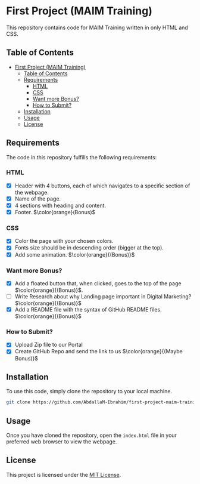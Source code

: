 # First Project (MAIM Training)

This repository contains code for MAIM Training written in only HTML and CSS.

## Table of Contents

- [First Project (MAIM Training)](#first-project-maim-training)
  - [Table of Contents](#table-of-contents)
  - [Requirements](#requirements)
    - [HTML](#html)
    - [CSS](#css)
    - [Want more Bonus?](#want-more-bonus)
    - [How to Submit?](#how-to-submit)
  - [Installation](#installation)
  - [Usage](#usage)
  - [License](#license)

## Requirements

The code in this repository fulfills the following requirements:

### HTML
* [x] Header with 4 buttons, each of which navigates to a specific section of the webpage.
* [x] Name of the page.
* [x] 4 sections with heading and content.
* [x] Footer. $\color{orange}(Bonus)$

### CSS

* [x] Color the page with your chosen colors.
* [x] Fonts size should be in descending order (bigger at the top).
* [x] Add some animation. $\color{orange}{(Bonus)}$

### Want more Bonus?
* [x] Add a floated button that, when clicked, goes to the top of the page $\color{orange}{(Bonus)}$.
* [ ] Write Research about why Landing page important in Digital Marketing? $\color{orange}{(Bonus)}$
* [x] Add a README file with the syntax of GitHub README files. $\color{orange}{(Bonus)}$

### How to Submit?
* [x] Upload Zip file to our Portal
* [x] Create GitHub Repo and send the link to us $\color{orange}{(Maybe Bonus)}$

## Installation

To use this code, simply clone the repository to your local machine.

```bash
git clone https://github.com/AbdallaM-Ibrahim/first-project-maim-training.git
```

## Usage

Once you have cloned the repository, open the `index.html` file in your preferred web browser to view the webpage.

## License

This project is licensed under the [MIT License](LICENSE).
